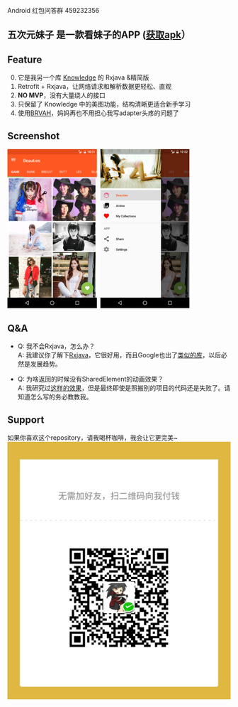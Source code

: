 Android 红包问答群 459232356

**五次元妹子** 是一款看妹子的APP ([获取apk](https://github.com/DanteAndroid/Beauty/releases)）
---


## Feature
0. 它是我另一个库 [Knowledge](https://github.com/DanteAndroid/Knowledge) 的 Rxjava &精简版
1. Retrofit + Rxjava，让网络请求和解析数据更轻松、直观
2. **NO MVP**，没有大量绕人的接口
3. 只保留了 Knowledge 中的美图功能，结构清晰更适合新手学习
4. 使用[BRVAH](http://www.recyclerview.org/)，妈妈再也不用担心我写adapter头疼的问题了

## Screenshot
<a href="./art/screenshot_main.png"><img src="./art/screenshot_main.png" width="40%"/></a><img height="0" width="8px"/><a href="./art/screenshot_menu.png"><img src="./art/screenshot_menu.png" width="40%"/></a>

## Q&A
- Q: 我不会Rxjava，怎么办？<br>
A: 我建议你了解下[Rxjava](http://gank.io/post/560e15be2dca930e00da1083)，它很好用，而且Google也出了[类似的库](https://github.com/google/agera)，以后必然是发展趋势。

- Q: 为啥返回的时候没有SharedElement的动画效果？<br>
A: 我研究过[这样的效果](http://stackoverflow.com/questions/27304834/viewpager-fragments-shared-element-transitions)，但是最终即使是照搬别的项目的代码还是失败了。请知道怎么写的务必教教我。

## Support
如果你喜欢这个repository，请我喝杯咖啡，我会让它更完美~
![打开你的微信](get_me_a_drink.jpg)
